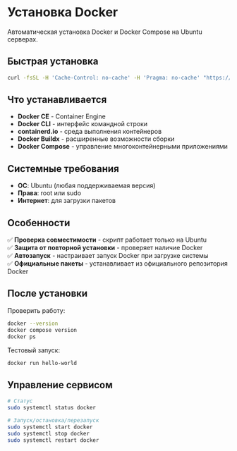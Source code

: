 # Установка Docker

Автоматическая установка Docker и Docker Compose на Ubuntu серверах.

## Быстрая установка

```bash
curl -fsSL -H 'Cache-Control: no-cache' -H 'Pragma: no-cache' "https://raw.githubusercontent.com/Beniamiiin/vpnnode/master/docker-install/run.sh" | sudo bash
```

## Что устанавливается

- **Docker CE** - Container Engine
- **Docker CLI** - интерфейс командной строки  
- **containerd.io** - среда выполнения контейнеров
- **Docker Buildx** - расширенные возможности сборки
- **Docker Compose** - управление многоконтейнерными приложениями

## Системные требования

- **ОС**: Ubuntu (любая поддерживаемая версия)
- **Права**: root или sudo
- **Интернет**: для загрузки пакетов

## Особенности

✅ **Проверка совместимости** - скрипт работает только на Ubuntu  
✅ **Защита от повторной установки** - проверяет наличие Docker  
✅ **Автозапуск** - настраивает запуск Docker при загрузке системы  
✅ **Официальные пакеты** - устанавливает из официального репозитория Docker  

## После установки

Проверить работу:
```bash
docker --version
docker compose version
docker ps
```

Тестовый запуск:
```bash
docker run hello-world
```

## Управление сервисом

```bash
# Статус
sudo systemctl status docker

# Запуск/остановка/перезапуск
sudo systemctl start docker
sudo systemctl stop docker  
sudo systemctl restart docker
``` 